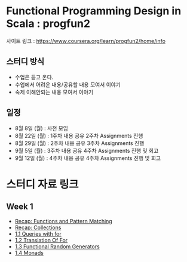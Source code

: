 # Functional Programming Design in Scala : progfun2

사이트 링크 : https://www.coursera.org/learn/progfun2/home/info

## 스터디 방식

- 수업은 듣고 온다.
- 수업에서 어려운 내용/공유할 내용 모여서 이야기
- 숙제 이해안되는 내용 모여서 이야기

## 일정

 - 8월  8일 (월) : 사전 모임
 - 8월 22일 (월) : 1주차 내용 공유 2주차 Assignments 진행
 - 8월 29일 (월) : 2주차 내용 공유 3주차 Assignments 진행
 - 9월  5일 (월) : 3주차 내용 공유 4주차 Assignments 진행 및 회고
 - 9월  12일 (월) : 4주차 내용 공유 4주차 Assignments 진행 및 회고

# 스터디 자료 링크

## Week 1

* [Recap: Functions and Pattern Matching](./week1/recap-functions-and-pattern-matching.asc)
* [Recap: Collections](./week1/recap-collections.asc)
* [1.1 Queries with for ](./week1/queries-with-for.asc)
* [1.2 Translation Of For](./week1/translation-of-for.asc)
* [1.3 Functional Random Generators](./week1/functional-random-generators.as)
* [1.4 Monads](./week1/monads.asc)
